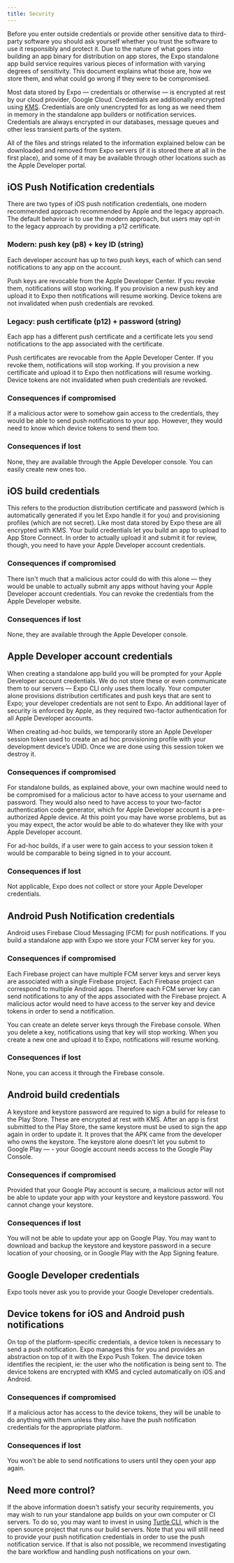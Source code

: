 ```yaml
---
title: Security
---
```


Before you enter outside credentials or provide other sensitive data to third-party software you should ask yourself whether you trust the software to use it responsibly and protect it. Due to the nature of what goes into building an app binary for distribution on app stores, the Expo standalone app build service requires various pieces of information with varying degrees of sensitivity. This document explains what those are, how we store them, and what could go wrong if they were to be compromised.

Most data stored by Expo — credentials or otherwise — is encrypted at rest by our cloud provider, Google Cloud. Credentials are additionally encrypted using [KMS](https://cloud.google.com/kms/). Credentials are only unencrypted for as long as we need them in memory in the standalone app builders or notification services. Credentials are always encrypted in our databases, message queues and other less transient parts of the system.

All of the files and strings related to the information explained below can be downloaded and removed from Expo servers (if it is stored there at all in the first place), and some of it may be available through other locations such as the Apple Developer portal.

## iOS Push Notification credentials

There are two types of iOS push notification credentials, one modern recommended approach recommended by Apple and the legacy approach. The default behavior is to use the modern approach, but users may opt-in to the legacy approach by providing a p12 certificate.

### Modern: push key (p8) + key ID (string)

Each developer account has up to two push keys, each of which can send notifications to any app on the account.

Push keys are revocable from the Apple Developer Center. If you revoke them, notifications will stop working. If you provision a new push key and upload it to Expo then notifications will resume working. Device tokens are not invalidated when push credentials are revoked.

### Legacy: push certificate (p12) + password (string)

Each app has a different push certificate and a certificate lets you send notifications to the app associated with the certificate.

Push certificates are revocable from the Apple Developer Center. If you revoke them, notifications will stop working. If you provision a new certificate and upload it to Expo then notifications will resume working. Device tokens are not invalidated when push credentials are revoked.

### Consequences if compromised

If a malicious actor were to somehow gain access to the credentials, they would be able to send push notifications to your app. However, they would need to know which device tokens to send them too.

### Consequences if lost

None, they are available through the Apple Developer console. You can easily create new ones too.

## iOS build credentials

This refers to the production distribution certificate and password (which is automatically generated if you let Expo handle it for you) and provisioning profiles (which are not secret). Like most data stored by Expo these are all encrypted with KMS. Your build credentials let you build an app to upload to App Store Connect. In order to actually upload it and submit it for review, though, you need to have your Apple Developer account credentials.

### Consequences if compromised

There isn't much that a malicious actor could do with this alone &mdash; they would be unable to actually submit any apps without having your Apple Developer account credentials. You can revoke the credentials from the Apple Developer website.

### Consequences if lost

None, they are available through the Apple Developer console.

## Apple Developer account credentials

When creating a standalone app build you will be prompted for your Apple Developer account credentials. We do not store these or even communicate them to our servers &mdash; Expo CLI only uses them locally. Your computer alone provisions distribution certificates and push keys that are sent to Expo; your developer credentials are not sent to Expo. An additional layer of security is enforced by Apple, as they required two-factor authentication for all Apple Developer accounts.

When creating ad-hoc builds, we temporarily store an Apple Developer session token used to create an ad hoc provisioning profile with your development device’s UDID. Once we are done using this session token we destroy it.

### Consequences if compromised

For standalone builds, as explained above, your own machine would need to be compromised for a malicious actor to have access to your username and password. They would also need to have access to your two-factor authentication code generator, which for Apple Developer account is a pre-authorized Apple device. At this point you may have worse problems, but as you may expect, the actor would be able to do whatever they like with your Apple Developer account.

For ad-hoc builds, if a user were to gain access to your session token it would be comparable to being signed in to your account.

### Consequences if lost

Not applicable, Expo does not collect or store your Apple Developer credentials.

## Android Push Notification credentials

Android uses Firebase Cloud Messaging (FCM) for push notifications. If you build a standalone app with Expo we store your FCM server key for you.

### Consequences if compromised

Each Firebase project can have multiple FCM server keys and server keys are associated with a single Firebase project. Each Firebase project can correspond to multiple Android apps. Therefore each FCM server key can send notifications to any of the apps associated with the Firebase project. A malicious actor would need to have access to the server key and device tokens in order to send a notification.

You can create an delete server keys through the Firebase console. When you delete a key, notifications using that key will stop working. When you create a new one and upload it to Expo, notifications will resume working.

### Consequences if lost

None, you can access it through the Firebase console.

## Android build credentials

A keystore and keystore password are required to sign a build for release to the Play Store. These are encrypted at rest with KMS. After an app is first submitted to the Play Store, the same keystore must be used to sign the app again in order to update it. It proves that the APK came from the developer who owns the keystore. The keystore alone doesn’t let you submit to Google Play &mdash; - your Google account needs access to the Google Play Console.

### Consequences if compromised

Provided that your Google Play account is secure, a malicious actor will not be able to update your app with your keystore and keystore password. You cannot change your keystore.

### Consequences if lost

You will not be able to update your app on Google Play. You may want to download and backup the keystore and keystore password in a secure location of your choosing, or in Google Play with the App Signing feature.

## Google Developer credentials

Expo tools never ask you to provide your Google Developer credentials.

## Device tokens for iOS and Android push notifications

On top of the platform-specific credentials, a device token is necessary to send a push notification. Expo manages this for you and provides an abstraction on top of it with the Expo Push Token. The device token identifies the recipient, ie: the user who the notification is being sent to. The device tokens are encrypted with KMS and cycled automatically on iOS and Android.

### Consequences if compromised

If a malicious actor has access to the device tokens, they will be unable to do anything with them unless they also have the push notification credentials for the appropriate platform.

### Consequences if lost

You won't be able to send notifications to users until they open your app again.

## Need more control?

If the above information doesn't satisfy your security requirements, you may wish to run your standalone app builds on your own computer or CI servers. To do so, you may want to invest in using [Turtle CLI](https://github.com/expo/turtle), which is the open source project that runs our build servers. Note that you will still need to provide your push notification credentials in order to use the push notification service. If that is also not possible, we recommend investigating the bare workflow and handling push notifications on your own.
